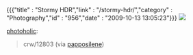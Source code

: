{{{"title" : "Stormy HDR","link" : "/stormy-hdr/","category" : "Photography","id" : "956","date" : "2009-10-13 13:05:23"}}}
![](http://29.media.tumblr.com/tumblr_kr1hg6207z1qzospvo1_500.jpg)

[photoholic](http://photoholic.tumblr.com/post/212078733/crw-12803-via-papposilene):

> crw/12803 (via [papposilene](http://flickr.com/photos/37532793@N07))